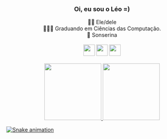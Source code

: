 ### <div align="center">Oi, eu sou o Léo =)</div>

<div align="center">
  🏳️‍🌈 Ele/dele <br>
  👨🏾‍💻 Graduando em Ciências das Computação.<br>
  🐍 Sonserina
</div>

<br>  
<div align="center">
  <a href="https://www.linkedin.com/in/oleoespindola/" target="_blank"><img src="https://cdn-icons-png.flaticon.com/512/145/145807.png" height="30px" target="_blank" ></a>
  <a href="https://instagram.com/oleoespindola" target="_blank"><img src="https://cdn-icons-png.flaticon.com/512/1409/1409946.png" height="30px" target="_blank"></a>
  <a href="mailto:leonardo.espindola.moreira@gmail.com" target="_black"><img src="https://cdn-icons-png.flaticon.com/512/906/906312.png" height="30px" target="_blank"></a>
</div>

<br>  
<div align="center">
  <a href="https://github.com/oleoespindola">
  <img height="150em" src="https://github-readme-stats.vercel.app/api?username=oleoespindola&show_icons=true&theme=dark&include_all_commits=true&count_private=true"/>
  <img height="150em" src="https://github-readme-stats.vercel.app/api/top-langs/?username=oleoespindola&layout=compact&langs_count=7&theme=dark"/>
</div>

  ![Snake animation](https://github.com/oleoespindola/oleoespindola/blob/output/github-contribution-grid-snake.svg)
